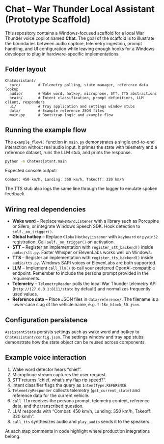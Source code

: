# Chat – War Thunder Local Assistant (Prototype Scaffold)

This repository contains a Windows-focused scaffold for a local War Thunder
voice copilot named **Chat**. The goal of the scaffold is to illustrate the
boundaries between audio capture, telemetry ingestion, prompt handling, and UI
configuration while leaving enough hooks for a Windows developer to plug in
hardware-specific implementations.

## Folder layout

```
ChatAssistant/
  core/        # Telemetry polling, state manager, reference data lookup
  audio/       # Wake word, hotkey, microphone, STT, TTS abstractions
  brain/       # Intent classification, prompt definitions, LLM client, responders
  ui/          # Tray application and settings window stubs
  data/        # Example reference JSON files
  main.py      # Bootstrap logic and example flow
```

## Running the example flow

The `example_flow()` function in `main.py` demonstrates a single end-to-end
interaction without real audio input. It primes the state with telemetry and
a reference dataset, runs the LLM stub, and prints the response.

```bash
python -m ChatAssistant.main
```

Expected console output:

```
Combat: 450 km/h, Landing: 350 km/h, Takeoff: 320 km/h
```

The TTS stub also logs the same line through the logger to emulate spoken
feedback.

## Wiring real dependencies

* **Wake word** – Replace `WakeWordListener` with a library such as Porcupine or
  Silero, or integrate Windows Speech SDK. Hook detection to `self._on_trigger()`.
* **Global hotkey** – Replace `GlobalHotkeyListener` with `keyboard` or
  `pywin32` registration. Call `self._on_trigger()` on activation.
* **STT** – Register an implementation with `register_stt_backend()` inside
  `audio/stt.py`. Faster Whisper or ElevenLabs works well on Windows.
* **TTS** – Register an implementation with `register_tts_backend()` inside
  `audio/tts.py`. Windows SAPI voices or ElevenLabs are both supported.
* **LLM** – Implement `call_llm()` to call your preferred OpenAI-compatible
  endpoint. Remember to include the persona prompt provided in the
  requirements.
* **Telemetry** – `TelemetryReader` polls the local War Thunder telemetry API
  (`http://127.0.0.1:8111/state` by default) and normalizes frequently used
  values.
* **Reference data** – Place JSON files in `data/reference/`. The filename is a
  lower-case slug of the vehicle name, e.g. `f-16c_block_50.json`.

## Configuration persistence

`AssistantState` persists settings such as wake word and hotkey to
`ChatAssistant/config.json`. The settings window and tray app stubs demonstrate
how the state object can be reused across components.

## Example voice interaction

1. Wake word detector hears “chief”.
2. Microphone stream captures the user request.
3. STT returns “chief, what’s my flap rip speed?”.
4. Intent classifier flags the query as `IntentType.REFERENCE`.
5. `TelemetryResponder` collects telemetry (`get_current_state`) and reference
   data for the current vehicle.
6. `call_llm` receives the persona prompt, telemetry context, reference data,
   and the transcribed question.
7. LLM responds with “Combat: 450 km/h, Landing: 350 km/h, Takeoff: 320 km/h”.
8. `call_tts` synthesizes audio and `play_audio` sends it to the speakers.

At each step comments in code highlight where production integrations belong.
